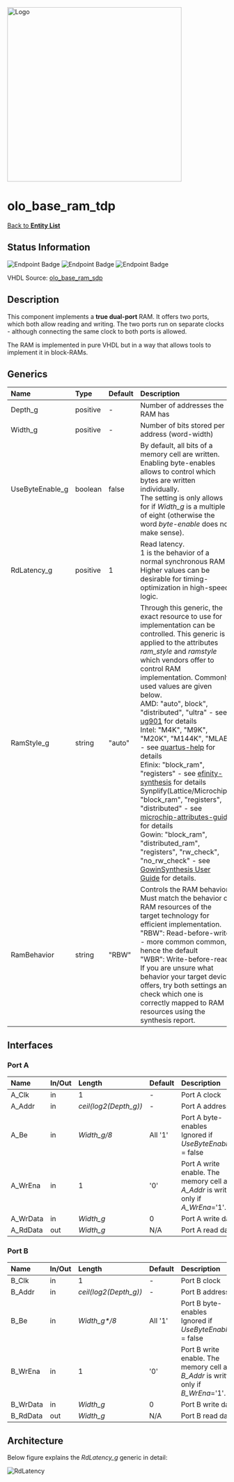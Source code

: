 <img src="../Logo.png" alt="Logo" width="400">

# olo_base_ram_tdp

[Back to **Entity List**](../EntityList.md)

## Status Information

![Endpoint Badge](https://img.shields.io/endpoint?url=https://storage.googleapis.com/open-logic-badges/coverage/olo_base_ram_tdp.json?cacheSeconds=0)
![Endpoint Badge](https://img.shields.io/endpoint?url=https://storage.googleapis.com/open-logic-badges/branches/olo_base_ram_tdp.json?cacheSeconds=0)
![Endpoint Badge](https://img.shields.io/endpoint?url=https://storage.googleapis.com/open-logic-badges/issues/olo_base_ram_tdp.json?cacheSeconds=0)

VHDL Source: [olo_base_ram_sdp](../../src/base/vhdl/olo_base_ram_sdp.vhd)

## Description

This component implements a **true dual-port** RAM. It offers two ports, which both allow reading and writing. The two
ports run on separate clocks - although connecting the same clock to both ports is allowed.

The RAM is implemented in pure VHDL but in a way that allows tools to implement it in block-RAMs.

## Generics

| Name            | Type     | Default | Description                                                  |
| :-------------- | :------- | ------- | :----------------------------------------------------------- |
| Depth_g         | positive | -       | Number of addresses the RAM has                              |
| Width_g         | positive | -       | Number of bits stored per address (word-width)               |
| UseByteEnable_g | boolean  | false   | By default, all bits of a memory cell are written. Enabling byte-enables allows to control which bytes are written individually. <br>The setting is only allows for if _Width_g_ is a multiple of eight (otherwise the word _byte-enable_ does not make sense). |
| RdLatency_g     | positive | 1       | Read latency. <br>1 is the behavior of a normal synchronous RAM<br>Higher values can be desirable for timing-optimization in high-speed logic. |
| RamStyle_g      | string   | "auto"  | Through this generic, the exact resource to use for implementation can be controlled. This generic is applied to the attributes _ram_style_ and _ramstyle_ which vendors offer to control RAM implementation. Commonly used values are given below.<br>AMD: "auto", block", "distributed", "ultra" - see [ug901](https://docs.amd.com/r/en-US/ug901-vivado-synthesis/RAM_STYLE?tocId=EWhb59DDWEWsMr4arnAICw) for details<br>Intel: "M4K", "M9K", "M20K", "M144K", "MLAB" - see [quartus-help](https://www.intel.com/content/www/us/en/programmable/quartushelp/17.0/hdl/vhdl/vhdl_file_dir_ram.htm) for details<br />Efinix: "block_ram", "registers" - see [efinity-synthesis](https://www.efinixinc.com/docs/efinity-synthesis-v3.9.pdf) for details<br />Synplify(Lattice/Microchip): "block_ram", "registers", "distributed" - see [microchip-attributes-guide](https://ww1.microchip.com/downloads/aemdocuments/documents/fpga/ProductDocuments/ReleaseNotes/microsemi_p201903asp1_attribute_reference.pdf) for details<br />Gowin: "block_ram", "distributed_ram", "registers", "rw_check", "no_rw_check" - see [GowinSynthesis User Guide](https://cdn.gowinsemi.com.cn/SUG550E.pdf) for details. |
| RamBehavior     | string   | "RBW"   | Controls the RAM behavior. Must match the behavior of RAM resources of the target technology for efficient implementation.<br>"RBW": Read-before-write - more common common, hence the default <br>"WBR": Write-before-read<br>If you are unsure what behavior your target device offers, try both settings and check which one is correctly mapped to RAM resources using the synthesis report. |

## Interfaces

### Port A

| Name     | In/Out | Length                | Default | Description                                                  |
| :------- | :----- | :-------------------- | ------- | :----------------------------------------------------------- |
| A_Clk    | in     | 1                     | -       | Port A clock                                                 |
| A_Addr   | in     | _ceil(log2(Depth_g))_ | -       | Port A address                                               |
| A_Be     | in     | _Width_g/8_           | All '1' | Port A byte-enables<br>Ignored if _UseByteEnable_g_ = false  |
| A_WrEna  | in     | 1                     | '0'     | Port A write enable. The memory cell at _A_Addr_ is written only if _A_WrEna_='1'. |
| A_WrData | in     | _Width_g_             | 0       | Port A write data                                            |
| A_RdData | out    | _Width_g_             | N/A     | Port A read data                                             |

### Port B

| Name     | In/Out | Length                | Default | Description                                                  |
| :------- | :----- | :-------------------- | ------- | :----------------------------------------------------------- |
| B_Clk    | in     | 1                     | -       | Port B clock                                                 |
| B_Addr   | in     | _ceil(log2(Depth_g))_ | -       | Port B address                                               |
| B_Be     | in     | _Width_g*/8_           | All '1' | Port B byte-enables<br>Ignored if _UseByteEnable_g_ = false  |
| B_WrEna  | in     | 1                     | '0'     | Port B write enable. The memory cell at _B_Addr_ is written only if _B_WrEna_='1'. |
| B_WrData | in     | _Width_g_             | 0       | Port B write data                                            |
| B_RdData | out    | _Width_g_             | N/A     | Port B read data                                             |

## Architecture

Below figure explains the _RdLatency_g_ generic in detail:

![RdLatency](./ram/RdLatency_TDP.png)
